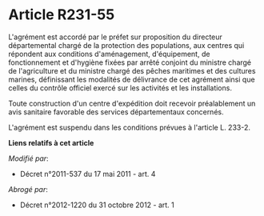# Article R231-55

L'agrément est accordé par le préfet sur proposition du directeur départemental chargé de la protection des populations, aux
centres qui répondent aux conditions d'aménagement, d'équipement, de fonctionnement et d'hygiène fixées par arrêté conjoint
du ministre chargé de l'agriculture et du ministre chargé des pêches maritimes et des cultures marines, définissant les
modalités de délivrance de cet agrément ainsi que celles du contrôle officiel exercé sur les activités et les installations.

Toute construction d'un centre d'expédition doit recevoir préalablement un avis sanitaire favorable des services
départementaux concernés.

L'agrément est suspendu dans les conditions prévues à l'article L. 233-2.

**Liens relatifs à cet article**

_Modifié par_:

  - Décret n°2011-537 du 17 mai 2011 - art. 4

_Abrogé par_:

  - Décret n°2012-1220 du 31 octobre 2012 - art. 1

